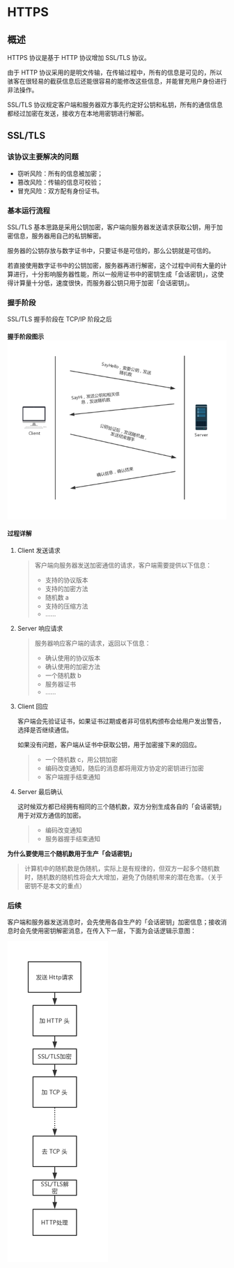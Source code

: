 # HTTPS

## 概述

HTTPS 协议是基于 HTTP 协议增加 SSL/TLS 协议。

由于 HTTP 协议采用的是明文传输，在传输过程中，所有的信息是可见的，所以骇客在很轻易的截获信息后还能很容易的能修改这些信息，并能冒充用户身份进行非法操作。

SSL/TLS 协议规定客户端和服务器双方事先约定好公钥和私钥，所有的通信信息都经过加密在发送，接收方在本地用密钥进行解密。

## SSL/TLS

### 该协议主要解决的问题

* 窃听风险：所有的信息被加密；
* 篡改风险：传输的信息可校验；
* 冒充风险：双方配有身份证书。

### 基本运行流程

SSL/TLS 基本思路是采用公钥加密，客户端向服务器发送请求获取公钥，用于加密信息，服务器用自己的私钥解密。

服务器的公钥存放与数字证书中，只要证书是可信的，那么公钥就是可信的。

若直接使用数字证书中的公钥加密，服务器再进行解密，这个过程中间有大量的计算进行，十分影响服务器性能，所以一般用证书中的密钥生成「会话密钥」，这使得计算量十分低，速度很快，而服务器公钥只用于加密「会话密钥」。

### 握手阶段

SSL/TLS 握手阶段在 TCP/IP 阶段之后

#### 握手阶段图示![HTTPS握手过程](../HTTP/img/HTTPS握手过程.jpg)

#### 过程详解

1. Client 发送请求

   >客户端向服务器发送加密通信的请求，客户端需要提供以下信息：
   >
   >* 支持的协议版本
   >* 支持的加密方法
   >* 随机数 a
   >* 支持的压缩方法
   >* ……

2. Server 响应请求

   > 服务器响应客户端的请求，返回以下信息：
   >
   > * 确认使用的协议版本
   > * 确认使用的加密方法
   > * 一个随机数 b
   > * 服务器证书
   > * ……

3. Client 回应

   客户端会先验证证书，如果证书过期或者非可信机构颁布会给用户发出警告，选择是否继续通信。

   如果没有问题，客户端从证书中获取公钥，用于加密接下来的回应。

   > * 一个随机数 c，用公钥加密
   > * 编码改变通知，随后的消息都将用双方协定的密钥进行加密
   > * 客户端握手结束通知

4. Server 最后确认

   这时候双方都已经拥有相同的三个随机数，双方分别生成各自的「会话密钥」用于对双方通信的加密。

   > * 编码改变通知
   > * 服务器握手结束通知

**为什么要使用三个随机数用于生产「会话密钥」**

> 计算机中的随机数是伪随机，实际上是有规律的，但双方一起多个随机数时，随机数的随机性将会大大增加，避免了伪随机带来的潜在危害。（关于密钥不是本文的重点）

### 后续

客户端和服务器发送消息时，会先使用各自生产的「会话密钥」加密信息；接收消息时会先使用密钥解密消息，在传入下一层，下面为会话逻辑示意图：

![HTTPS会话](../HTTP/img/HTTPS会话.jpg)

